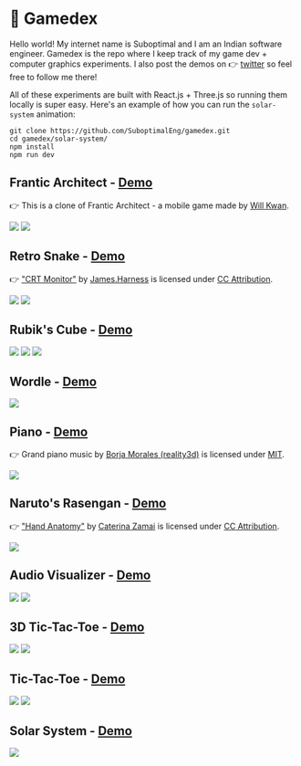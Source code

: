 # 👾 Gamedex

Hello world! My internet name is Suboptimal and I am an Indian software engineer. Gamedex is the repo where I keep track of my game dev + computer graphics experiments. I also post the demos on 👉 [twitter](https://www.twitter.com/SuboptimalEng) so feel free to follow me there!

All of these experiments are built with React.js + Three.js so running them locally is super easy. Here's an example of how you can run the `solar-system` animation:

```
git clone https://github.com/SuboptimalEng/gamedex.git
cd gamedex/solar-system/
npm install
npm run dev
```

## Frantic Architect - [Demo](https://twitter.com/SuboptimalEng/status/1514638959439228932?s=20&t=RpkyLBOetRIdc2PSdgLzmQ)

👉 This is a clone of Frantic Architect - a mobile game made by [Will Kwan](https://twitter.com/_willkwan).

<img src="/_demos/frantic-architect-2.png">
<img src="/_demos/fa-debug-2.png">

## Retro Snake - [Demo](https://twitter.com/SuboptimalEng/status/1492319950849155073?s=20&t=vPsvcyCzeLn53K8Ogi8E5Q)

👉 ["CRT Monitor"](https://sketchfab.com/3d-models/crt-monitor-e2dd2887a8904e4fa3d5a32e2935adb9) by [James.Harness](https://sketchfab.com/James.Harness) is licensed under [CC Attribution](https://creativecommons.org/licenses/by/4.0/).

<img src="/_reddit/snake-retro.png">
<img src="/_demos/snake-retro-2.png">

## Rubik's Cube - [Demo](https://twitter.com/SuboptimalEng/status/1489659085238775817?s=20&t=0fMein5vltFc2_8Tso335g)

<img src="/_reddit/rubiks-cube.png">
<img src="/_demos/rubiks-cube-1.png">
<img src="/_demos/rubiks-cube-2.png">

## Wordle - [Demo](https://twitter.com/SuboptimalEng/status/1486504856403824643?s=20&t=0tpf5oFjMqcWj6O-DB6txQ)

<img src="/_demos/wordle.png">

## Piano - [Demo](https://twitter.com/SuboptimalEng/status/1484201522951032833?s=20&t=0tpf5oFjMqcWj6O-DB6txQ)

👉 Grand piano music by [Borja Morales (reality3d)](https://github.com/reality3d/3d-piano-player) is licensed under [MIT](https://github.com/reality3d/3d-piano-player/blob/master/LICENSE).

<img src="/_reddit/piano.png">

## Naruto's Rasengan - [Demo](https://twitter.com/SuboptimalEng/status/1471878925584322562?s=20&t=0tpf5oFjMqcWj6O-DB6txQ)

👉 ["Hand Anatomy"](https://sketchfab.com/3d-models/hand-anatomy-ada8498be9754e9f90b2eecc1b4ef8c5) by [Caterina Zamai](https://www.artstation.com/zaccate) is licensed under [CC Attribution](https://creativecommons.org/licenses/by/4.0/).

<img src="/_reddit/narutos-rasengan.png">

## Audio Visualizer - [Demo](https://twitter.com/SuboptimalEng/status/1466441813867302918?s=20&t=0tpf5oFjMqcWj6O-DB6txQ)

<img src="/_demos/audio-visualizer-1.png">
<img src="/_demos/audio-visualizer-2.png">

## 3D Tic-Tac-Toe - [Demo](https://twitter.com/SuboptimalEng/status/1463510451338321931?s=20&t=0tpf5oFjMqcWj6O-DB6txQ)

<img src="/_demos/tic-tac-toe-3d-1.png">
<img src="/_demos/tic-tac-toe-3d-2.png">

## Tic-Tac-Toe - [Demo](https://twitter.com/SuboptimalEng/status/1461358957935484945?s=20&t=0tpf5oFjMqcWj6O-DB6txQ)

<img src="/_reddit/tic-tac-toe.png">
<img src="/_demos/tic-tac-toe-1.png">

## Solar System - [Demo](https://twitter.com/SuboptimalEng/status/1458473664442142725?s=20&t=0tpf5oFjMqcWj6O-DB6txQ)

<img src="/_reddit/solar-system.png">
